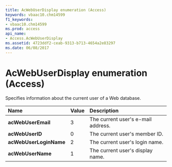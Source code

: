 ```yaml
---
title: AcWebUserDisplay enumeration (Access)
keywords: vbaac10.chm14599
f1_keywords:
- vbaac10.chm14599
ms.prod: access
api_name:
- Access.AcWebUserDisplay
ms.assetid: 4723ddf2-ceab-9313-b713-4654a2e83297
ms.date: 06/08/2017
---
```



# AcWebUserDisplay enumeration (Access)

Specifies information about the current user of a Web database.



|Name|Value|Description|
|:-----|:-----|:-----|
|**acWebUserEmail**|3|The current user's e-mail address.|
|**acWebUserID**|0|The current user's member ID.|
|**acWebUserLoginName**|2|The current user's login name.|
|**acWebUserName**|1|The current user's display name.|

